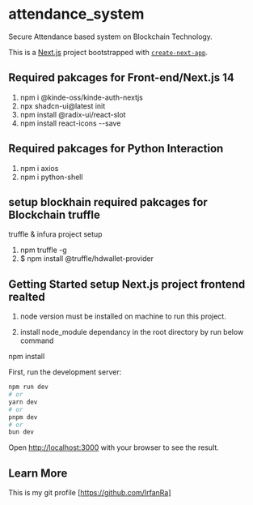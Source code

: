 # attendance_system

Secure Attendance based system on Blockchain Technology.

This is a [Next.js](https://nextjs.org/) project bootstrapped with [`create-next-app`](https://github.com/vercel/next.js/tree/canary/packages/create-next-app).

## Required pakcages for Front-end/Next.js 14

1. npm i @kinde-oss/kinde-auth-nextjs
2. npx shadcn-ui@latest init
3. npm install @radix-ui/react-slot
4. npm install react-icons --save

## Required pakcages for Python Interaction

1. npm i axios
2. npm i python-shell

## setup blockhain required pakcages for Blockchain truffle

truffle & infura project setup

1. npm truffle -g
2. $ npm install @truffle/hdwallet-provider

## Getting Started setup Next.js project frontend realted

1. node version must be installed on machine to run this project.

2. install node_module dependancy in the root directory by run below command

npm install

First, run the development server:

```bash
npm run dev
# or
yarn dev
# or
pnpm dev
# or
bun dev
```

Open [http://localhost:3000](http://localhost:3000) with your browser to see the result.

## Learn More

This is my git profile
[https://github.com/IrfanRa]
